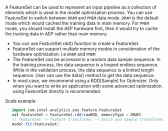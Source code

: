 A FeatureSet can be used to represent an input pipeline as a collection of elements which is used in the model optimization process. You can use FeatureSet to switch between `DRAM` and `PMEM` data mode. `DRAM` is the default mode which would cached the training data in main memory. For `PMEM` mode, you should install the AEP hardware first, then it would try to cache the training data in AEP rather than main memory.
* You can use FeatureSet.rdd() function to create a FeatureSet.
* FeatureSet can support multiple memory modes in consideration of the hardware optimization. i.e `DRAM` and `PMEM`
* The FeatureSet can be accessed in a random data sample sequence. In the training process, the data sequence is a looped endless sequence. While in the validation process, the data sequence is a limited length sequence. User can use the data() method to get the data sequence.
* In most case, we recommend using a RDD[Sample] for Optimizer. Only when you want to write an application with some advanced optimization, using FeatureSet directly is recommended.

Scala example:

```scala
   import com.intel.analytics.zoo.feature.FeatureSet
   val featureSet = FeatureSet.rdd(rawRDD, memoryType = DRAM)
   // featureSet -> feature transformer -> batch and sample transformer
   model.fit(featureSet)
```
